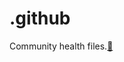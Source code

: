 # .github

Community health files.[💝](https://docs.github.com/en/communities/setting-up-your-project-for-healthy-contributions/creating-a-default-community-health-file#supported-file-types)
